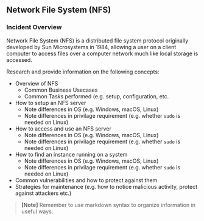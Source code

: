 ## Network File System (NFS)  

### Incident Overview  

Network File System (NFS) is a distributed file system protocol originally developed by Sun Microsystems in 1984, allowing a user on a client computer to access files over a computer network much like local storage is accessed. 

Research and provide information on the following concepts:  

- Overview of NFS
    - Common Business Usecases
    - Common Tasks performed (e.g. setup, configuration, etc.
- How to setup an NFS server
    - Note differences in OS (e.g. Windows, macOS, Linux)
    - Note differences in privilage requirement (e.g. whether ```sudo``` is needed on Linux)    
- How to access and use an NFS server
    - Note differences in OS (e.g. Windows, macOS, Linux)
    - Note differences in privilage requirement (e.g. whether ```sudo``` is needed on Linux)
- How to find an instance running on a system
    - Note differences in OS (e.g. Windows, macOS, Linux)
    - Note differences in privilage requirement (e.g. whether ```sudo``` is needed on Linux)
- Common vulnerabilities and how to protect against them
- Strategies for maintenance (e.g. how to notice malicious activity, protect against attackers etc.)

>**[Note]** Remember to use markdown syntax to organize information in useful ways.
